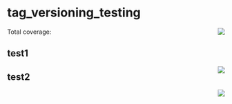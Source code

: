# tag_versioning_testing
Total coverage: <a href="https://s3-eu-west-1.amazonaws.com/yousician-office/backend/master/coverage_summary/summary/index.html" target="_blank"><img align="right" src="https://s3-eu-west-1.amazonaws.com/yousician-office/backend/master/coverage_summary/master.svg?"></a>

## test1
<img align="right" src="https://s3-eu-west-1.amazonaws.com/yousician-office/backend/master/coverage/packages/test.svg">

## test2

<img align="right" src="https://d1xdf48549vgyg.cloudfront.net/test.svg">
